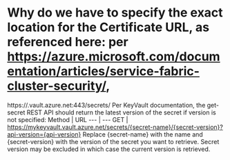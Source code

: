 <properties
    pageTitle="Why do we have to specify the exact location for the Certificate URL"
    description="Why do we have to specify the exact location for the Certificate URL"
    service="scalesets"
    author="negat"
    displayOrder="37"
    selfHelpType="resource"
    supportTopicIds=""
    productPesIds=""
    resourceTags=""
    cloudEnvironments="public"
/>

# Why do we have to specify the exact location for the Certificate URL, as referenced here: per https://azure.microsoft.com/documentation/articles/service-fabric-cluster-security/, 

https://<name of the vault>.vault.azure.net:443/secrets/<exact location>
Per KeyVault documentation, the get-secret REST API should return the latest version of the secret if version is not specified:
Method | URL
--- | ---
GET | https://mykeyvault.vault.azure.net/secrets/{secret-name}/{secret-version}?api-version={api-version}
Replace {secret-name} with the name and {secret-version} with the version of the secret you want to retrieve. Secret version may be excluded in which case the current version is retrieved.